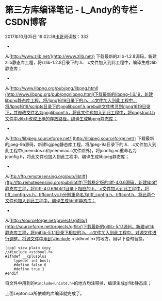 # 第三方库编译笔记 - L_Andy的专栏 - CSDN博客

2017年10月05日 19:02:38[卡哥](https://me.csdn.net/L_Andy)阅读数：332


- 
从[http://www.zlib.net/](http://www.zlib.net/) 下载最新的zlib-1.2.8源码，新建zlib静态库工程，将/zlib-1.2.8目录下的.h、.c文件加入到此工程中，编译生成zlib静态库；

- 
从[http://www.libpng.org/pub/png/libpng.html](http://www.libpng.org/pub/png/libpng.html)下载最新的libpng-1.6.19，新建libpng静态库工程，将/lpng1619目录下的.h、.c文件加入到此工程中，将/lpng1619/scripts目录下的pnglibconf.h.prebuilt文件拷贝到/lpng1619目录下，并修改文件名为pnglibconf.h，将此文件也加入到此工程中，将pngstruct.h文件中zlib.h改成正确的存放路径，编译生成libpng静态库；

- 
从[http://libjpeg.sourceforge.net/](http://libjpeg.sourceforge.net/) 下载最新的jpeg-9a源码，新建ligjpeg静态库工程，将/jpeg-9a目录下的.h、.c文件加入到此工程中(jmemdos.c和jmemmac.c文件除外)，将jconfig.vc重命名为jconfig.h，将此文件也加入到此工程中，编译生成libjpeg静态库；

- 
从[ftp://ftp.remotesensing.org/pub/libtiff](ftp://ftp.remotesensing.org/pub/libtiff)下载稳定版的tiff-4.0.6源码，新建libtiff静态库工程，将/tiff-4.0.6/libtiff目录下相应的.h、.c文件加入到此工程中，将tiff_config.vc.h、tiffconf.vc.h分别重命名为tiff_config.h、tiffconf.h，将此两个文件也加入到此工程中，编译生成libtiff静态库；

- 
从[http://sourceforge.net/projects/giflib/](http://sourceforge.net/projects/giflib/)下载最新的gitlib-5.1.1源码，新建giflib静态库工程，将/giflib-5.1.1目录下相应的.h、.c文件加入到此工程中，对源文件进行调整，将源文件中用到`#include <stdbool.h>的地方，用以下语句替换，`

```
[cpp] view plain copy
//#include <stdbool.h>  
#ifndef __cplusplus  
    typedef int bool;  
    #define false 0  
    #define true 1  
#endif
```

将文件中用到的`#include<unistd.h>`的地方均注释掉，编译生成giflib静态库； 

上面Leptonica所依赖的库编译就完成了。

